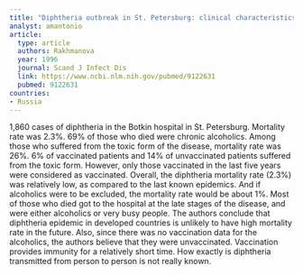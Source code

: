 ```yaml
---
title: "Diphtheria outbreak in St. Petersburg: clinical characteristics of 1860 adult patients"
analyst: amantonio
article:
  type: article
  authors: Rakhmanova
  year: 1996
  journal: Scand J Infect Dis
  link: https://www.ncbi.nlm.nih.gov/pubmed/9122631
  pubmed: 9122631
countries:
- Russia
---
```


1,860 cases of diphtheria in the Botkin hospital in St. Petersburg. Mortality rate was 2.3%. 69% of those who died were chronic alcoholics.
Among those who suffered from the toxic form of the disease, mortality rate was 26%. 6% of vaccinated patients and 14% of unvaccinated patients suffered from the toxic form. However, only those vaccinated in the last five years were considered as vaccinated.
Overall, the diphtheria mortality rate (2.3%) was relatively low, as compared to the last known epidemics. And if alcoholics were to be excluded, the mortality rate would be about 1%. Most of those who died got to the hospital at the late stages of the disease, and were either alcoholics or very busy people.
The authors conclude that diphtheria epidemic in developed countries is unlikely to have high mortality rate in the future. Also, since there was no vaccination data for the alcoholics, the authors believe that they were unvaccinated.
Vaccination provides immunity for a relatively short time. How exactly is diphtheria transmitted from person to person is not really known.
